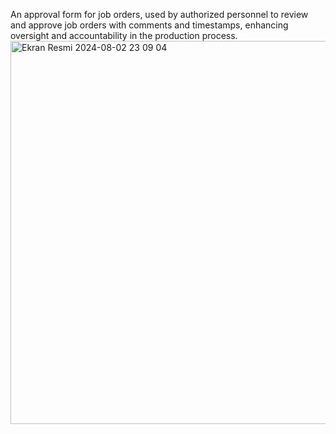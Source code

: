 An approval form for job orders, used by authorized personnel to review and approve job orders with comments and timestamps, enhancing oversight and accountability in the production process.
<img width="613" alt="Ekran Resmi 2024-08-02 23 09 04" src="https://github.com/user-attachments/assets/63c7df0b-956e-4c11-89e2-af53cb8670a3">
